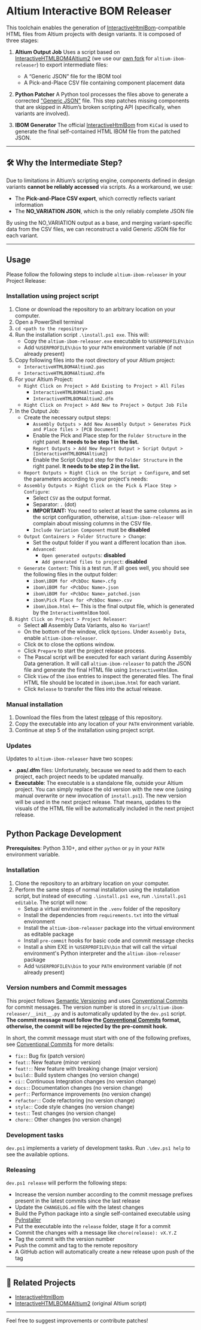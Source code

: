 # Altium Interactive BOM Releaser

This toolchain enables the generation of [InteractiveHtmlBom](https://github.com/openscopeproject/InteractiveHtmlBom)-compatible HTML files from Altium projects with design variants.
It is composed of three stages:

1. **Altium Output Job**
   Uses a script based on [InteractiveHTMLBOM4Altium2](https://github.com/zharovdv/InteractiveHTMLBOM4Altium2) (we use our [own fork](https://github.com/StefanRickli/InteractiveHTMLBOM4Altium2) for `altium-ibom-releaser`) to export intermediate files:
   - A “Generic JSON” file for the IBOM tool
   - A Pick-and-Place CSV file containing component placement data

2. **Python Patcher**
   A Python tool processes the files above to generate a corrected ["Generic JSON"](https://github.com/openscopeproject/InteractiveHtmlBom/blob/master/InteractiveHtmlBom/ecad/schema/genericjsonpcbdata_v1.schema) file.
   This step patches missing components that are skipped in Altium’s broken scripting API (specifically, when variants are involved).

3. **IBOM Generator**
   The official [InteractiveHtmlBom](https://github.com/openscopeproject/InteractiveHtmlBom) from `KiCad` is used to generate the final self-contained HTML IBOM file from the patched JSON.

---

## 🛠 Why the Intermediate Step?

Due to limitations in Altium’s scripting engine, components defined in design variants **cannot be reliably accessed** via scripts. As a workaround, we use:

- The **Pick-and-Place CSV export**, which correctly reflects variant information
- The **NO_VARIATION JSON**, which is the only reliably complete JSON file

By using the NO_VARIATION output as a base, and merging variant-specific data from the CSV files, we can reconstruct a valid Generic JSON file for each variant.

---

## Usage

Please follow the following steps to include `altium-ibom-releaser` in your Project Release:

### Installation using project script

1. Clone or download the repository to an arbitrary location on your computer.
2. Open a PowerShell terminal
3. `cd <path to the repository>`
4. Run the installation script `.\install.ps1 exe`. This will:
   - Copy the `altium-ibom-releaser.exe` executable to `%USERPROFILE%\bin`
   - Add `%USERPROFILE%\bin` to your `PATH` environment variable (if not already present)
5. Copy following files into the root directory of your Altium project:
   - `InteractiveHTMLBOM4Altium2.pas`
   - `InteractiveHTMLBOM4Altium2.dfm`
6. For your Altium Project:
   - `Right Click on Project > Add Existing to Project > All Files`
     - `InteractiveHTMLBOM4Altium2.pas`
     - `InteractiveHTMLBOM4Altium2.dfm`
   - `Right Click on Project > Add New to Project > Output Job File`
7. In the Output Job:
   - Create the necessary output steps:
     - `Assembly Outputs > Add New Assembly Output > Generates Pick and Place files > [PCB Document]`
     - Enable the Pick and Place step for the `Folder Structure` in the right panel. **It needs to be step 1 in the list.**
     - `Report Outputs > Add New Report Output > Script Output > [InteractiveHTMLBOM4Altium2]`
     - Enable the Script Output step for the `Folder Structure` in the right panel. **It needs to be step 2 in the list.**
   - `Report Outputs > Right Click on the Script > Configure`, and set the parameters according to your project's needs:
   - `Assembly Outputs > Right Click on the Pick & Place Step > Configure`:
     - Select `CSV` as the output format.
     - Separator: `.` (dot)
     - **IMPORTANT:** You need to select at least the same columns as in the script configuration, otherwise, `altium-ibom-releaser` will complain about missing columns in the CSV file.
     - `Include Variation Component` must be **disabled**
   - `Output Containers > Folder Structure > Change`:
     - Set the output folder if you want a different location than `ibom`.
     - `Advanced`:
       - `Open generated outputs`: **disabled**
       - `Add generated files to project`: **disabled**
   - `Generate Content`: This is a test run. If all goes well, you should see the following files in the output folder:
     - `ibom\iBOM for <PcbDoc Name>.cfg`
     - `ibom\iBOM for <PcbDoc Name>.json`
     - `ibom\iBOM for <PcbDoc Name>_patched.json`
     - `ibom\Pick Place for <PcbDoc Name>.csv`
     - `ibom\ibom.html` <-- This is the final output file, which is generated by the `InteractiveHtmlBom` tool.
8. `Right Click on Project > Project Releaser`:
   - Select **all** Assembly Data Variants, also `No Variant`!
   - On the bottom of the window, click `Options`. Under `Assembly Data`, enable `altium-ibom-releaser`.
   - Click `OK` to close the options window.
   - Click `Prepare` to start the project release process.
   - The Pascal script will be executed for each variant during Assembly Data generation. It will call `altium-ibom-releaser` to patch the JSON file and generate the final HTML file using `InteractiveHtmlBom`.
   - Click `View` of the `ibom` entries to inspect the generated files. The final HTML file should be located in `ibom\ibom.html` for each variant.
   - Click `Release` to transfer the files into the actual release.

### Manual installation
1. Download the files from the latest [release](https://github.com/StefanRickli/altium-ibom-releaser/releases) of this repository.
2. Copy the executable into any location of your `PATH` environment variable.
3. Continue at step 5 of the installation using project script.

### Updates

Updates to `altium-ibom-releaser` have two scopes:

- **.pas/.dfm** files: Unfortunately, because we need to add them to each project, each project needs to be updated manually.
- **Executable**: The executable is a standalone file, outside your Altium project. You can simply replace the old version with the new one (using manual overwrite or new invocation of `install.ps1`). The new version will be used in the next project release. That means, updates to the visuals of the HTML file will be automatically included in the next project release.

## Python Package Development

**Prerequisites**: Python 3.10+, and either `python` or `py` in your `PATH` environment variable.

### Installation

1. Clone the repository to an arbitrary location on your computer.
2. Perform the same steps of normal installation using the installation script, but instead of executing `.\install.ps1 exe`, run `.\install.ps1 editable`. The script will now:
   - Setup a virtual environment in the `.venv` folder of the repository
   - Install the dependencies from `requirements.txt` into the virtual environment
   - Install the `altium-ibom-releaser` package into the virtual environment as editable package
   - Install `pre-commit` hooks for basic code and commit message checks
   - Install a shim EXE in `%USERPROFILE%\bin` that will call the virtual environment's Python interpreter and the `altium-ibom-releaser` package
   - Add `%USERPROFILE%\bin` to your `PATH` environment variable (if not already present)

### Version numbers and Commit messages

This project follows [Semantic Versioning](https://semver.org/) and uses [Conventional Commits](https://www.conventionalcommits.org/en/v1.0.0/) for commit messages.
The version number is stored in `src/altium-ibom-releaser/__init__.py` and is automatically updated by the `dev.ps1` script. **The commit message must follow the [Conventional Commits](https://www.conventionalcommits.org/en/v1.0.0/) format, otherwise, the commit will be rejected by the pre-commit hook.**

In short, the commit message must start with one of the following prefixes, see [Conventional Commits](https://www.conventionalcommits.org/en/v1.0.0/) for more details:
- `fix:`: Bug fix (patch version)
- `feat:`: New feature (minor version)
- `feat!:`: New feature with breaking change (major version)
- `build:`: Build system changes (no version change)
- `ci:`: Continuous Integration changes (no version change)
- `docs:`: Documentation changes (no version change)
- `perf:`: Performance improvements (no version change)
- `refactor:`: Code refactoring (no version change)
- `style:`: Code style changes (no version change)
- `test:`: Test changes (no version change)
- `chore:`: Other changes (no version change)

### Development tasks

`dev.ps1` implements a variety of development tasks. Run `.\dev.ps1 help` to see the available options.

### Releasing

`dev.ps1 release` will perform the following steps:
- Increase the version number according to the commit message prefixes present in the latest commits since the last release
- Update the `CHANGELOG.md` file with the latest changes
- Build the Python package into a single self-contained executable using [PyInstaller](https://pyinstaller.readthedocs.io/en/stable/)
- Put the executable into the `release` folder, stage it for a commit
- Commit the changes with a message like `chore(release): vX.Y.Z`
- Tag the commit with the version number
- Push the commit and tag to the remote repository
- A GitHub action will automatically create a new release upon push of the tag

---

## 🔗 Related Projects

- [InteractiveHtmlBom](https://github.com/openscopeproject/InteractiveHtmlBom)
- [InteractiveHTMLBOM4Altium2](https://github.com/zharovdv/InteractiveHTMLBOM4Altium2) (original Altium script)

---

Feel free to suggest improvements or contribute patches!
